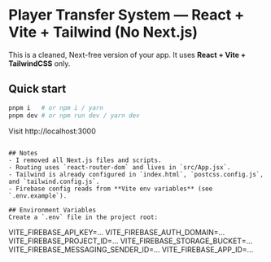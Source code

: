 # Player Transfer System — React + Vite + Tailwind (No Next.js)

This is a cleaned, Next-free version of your app. It uses **React + Vite + TailwindCSS** only.

## Quick start

```bash
pnpm i   # or npm i / yarn
pnpm dev # or npm run dev / yarn dev
```

Visit http://localhost:3000
```

## Notes
- I removed all Next.js files and scripts.
- Routing uses `react-router-dom` and lives in `src/App.jsx`.
- Tailwind is already configured in `index.html`, `postcss.config.js`, and `tailwind.config.js`.
- Firebase config reads from **Vite env variables** (see `.env.example`).

## Environment Variables
Create a `.env` file in the project root:

```
VITE_FIREBASE_API_KEY=...
VITE_FIREBASE_AUTH_DOMAIN=...
VITE_FIREBASE_PROJECT_ID=...
VITE_FIREBASE_STORAGE_BUCKET=...
VITE_FIREBASE_MESSAGING_SENDER_ID=...
VITE_FIREBASE_APP_ID=...
```
